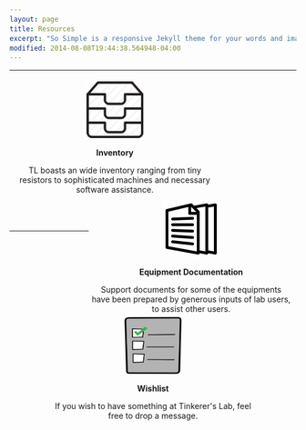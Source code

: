 ```yaml
---
layout: page
title: Resources
excerpt: "So Simple is a responsive Jekyll theme for your words and images."
modified: 2014-08-08T19:44:38.564948-04:00
---
```


---

<div id="top">
	<div id="left">
		<center>
			<a href="/inventory"><img src="/images/inventory.png" alt="Inventory" height="100" width="100"></a>
			<p><b>Inventory</b></p>
			<p>TL boasts an wide inventory ranging from tiny resistors to sophisticated machines and necessary software assistance.</p>
		</center>
	</div>
	<div id="right">
		<center>
			<a href="/documentation"><img src="/images/documentation.png" alt="Equipment Documentation" height="100" width="100"></a>
			<p><b>Equipment Documentation</b></p>
			<p>Support documents for some of the equipments have been prepared by generous inputs of lab users, to assist other users.</p><br>
		</center>
	</div>
</div>
<br>
<center>
	<div id="bottom">
		<center>
			<a href="/wishlist"><img src="/images/wishlist.png" alt="Wishlist" height="100" width="100"></a>
			<p><b>Wishlist</b></p>
			<p>If you wish to have something at Tinkerer's Lab, feel free to drop a message.</p>
		</center>
	</div>
</center>
<br>

---

<style type="text/css">

#left{float: left;}
#right{float: right;}
#left, #right, #bottom{
	height: 200px;
	width: 350px;
	padding: 5px 5px 5px 5px;
}
#top, #bottom{
	margin: 5px 5px 5px 5px;
}

</style>